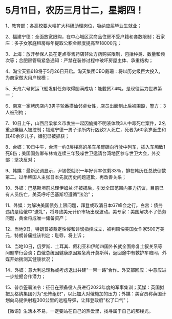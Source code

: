 # 5月11日，农历三月廿二，星期四！

1、教育部：各高校要大幅扩大科研助理岗位，吸纳应届毕业生就业；

2、福建宁德：全面放宽限购，在中心城区买商品住房不受户籍和套数限制；石家庄：多子女家庭租房每年提取公积金额度提高至18000元；

3、上海：放开参保人员在定点零售药店非处方药购买限制，包括种类、数量和频次等；合肥房管局紧急通知：严禁在装修过程中破坏房屋主体、承重结构；

4、淘宝天猫618将于5月26日开启。淘天集团CEO戴珊：将以历史级巨大投入，为商家做大用户规模；

5、天舟六号货运飞船发射任务取得圆满成功：能载货7.4吨，是现役运力世界第一；

6、南京一家烤肉店内3男子轮番搭讪邻桌女性，店员出面制止后被围殴，警方：3人被刑拘；

7、10日上午，山西吕梁孝义市发生一起因偷排不明液体致3人中毒死亡案件，2名重点嫌疑人被控制；福建宁德一男子诊所内行凶致2人死亡，死者为60余岁医生和其40余岁儿子，嫌犯已被抓获；

8、台媒：10日中午，台湾一约3层楼高的吊车吊臂砸向行驶中列车，插入车厢致1死8伤；美国国务卿布林肯连续三年鼓噪世卫邀请台湾地区参与世卫大会，外交部：坚决反对；

9、韩媒：最新民调显示，尹锡悦就职一年好评率仅剩33％，排在韩历任总统倒数第二。过半韩国人主张日本先就历史问题道歉，再改善关系；

10、外媒：巴基斯坦前总理伊姆兰·汗被捕后，引发全国范围内暴力抗议，目前已有人员伤亡，美英呼吁巴基斯坦遵循"法治"；

11、外媒：为解决美国债务上限问题，拜登或取消日本G7峰会之行。白宫：债务违约是给俄中"送礼"，将导致美元计价市场出现波动。美专家：美国解决不了债务问题，黄金将成唯一储备资产；

12、当地9日，特朗普被裁定性侵和诽谤指控成立，被判赔偿美国女作家500万美元，特朗普痛批该判定：耻辱，将上诉；

13、当地10日，俄罗斯、土耳其、叙利亚和伊朗四国外长就全面修复土叙关系等问题举行会谈；白俄总统因健康原因紧急离开莫斯科，返回途中有救护车陪同，外媒开始揣测其健康状况；

14、外媒：意大利总理称或考虑退出共建“一带一路”合作。外交部回应：中意应进一步挖掘合作潜力；

15、普京签署法令：征召在预备役人员进行2023年度的军事集训；英媒：英国拟把瓦格纳集团列为"恐怖组织"，以此加大对俄施加的压力；外媒：美官员称英国计划向乌提供射程300公里的远程导弹，让拜登政府"松了口气"；



【微语】生活本不易，一定要站在自己的热爱里，找寻属于自己的那缕光。

